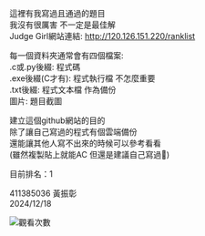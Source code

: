 這裡有我寫過且通過的題目  
我沒有很厲害 不一定是最佳解  
Judge Girl網站連結: http://120.126.151.220/ranklist

每一個資料夾通常會有四個檔案:  
.c或.py後綴: 程式碼  
.exe後綴(C才有): 程式執行檔 不怎麼重要  
.txt後綴: 程式文本檔 作為備份  
圖片: 題目截圖

建立這個github網站的目的  
除了讓自己寫過的程式有個雲端備份  
還能讓其他人寫不出來的時候可以參考看看  
(雖然複製貼上就能AC 但還是建議自己寫過🤌)  

目前排名：1

411385036 黃振彰  
2024/12/18  

![觀看次數](https://komarev.com/ghpvc/?username=huangzz02&style=for-the-badge&color=blue)
